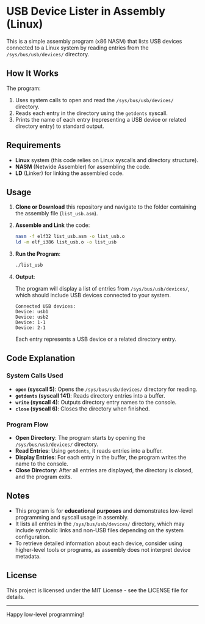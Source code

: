 # USB Device Lister in Assembly (Linux)

This is a simple assembly program (x86 NASM) that lists USB devices connected to a Linux system by reading entries from the `/sys/bus/usb/devices/` directory.

## How It Works

The program:
1. Uses system calls to open and read the `/sys/bus/usb/devices/` directory.
2. Reads each entry in the directory using the `getdents` syscall.
3. Prints the name of each entry (representing a USB device or related directory entry) to standard output.

## Requirements

- **Linux** system (this code relies on Linux syscalls and directory structure).
- **NASM** (Netwide Assembler) for assembling the code.
- **LD** (Linker) for linking the assembled code.

## Usage

1. **Clone or Download** this repository and navigate to the folder containing the assembly file (`list_usb.asm`).

2. **Assemble and Link** the code:

    ```bash
    nasm -f elf32 list_usb.asm -o list_usb.o
    ld -m elf_i386 list_usb.o -o list_usb
    ```

3. **Run the Program**:

    ```bash
    ./list_usb
    ```

4. **Output**:

    The program will display a list of entries from `/sys/bus/usb/devices/`, which should include USB devices connected to your system.

    ```
    Connected USB devices:
    Device: usb1
    Device: usb2
    Device: 1-1
    Device: 2-1
    ```

    Each entry represents a USB device or a related directory entry.

## Code Explanation

### System Calls Used

- **`open` (syscall 5)**: Opens the `/sys/bus/usb/devices/` directory for reading.
- **`getdents` (syscall 141)**: Reads directory entries into a buffer.
- **`write` (syscall 4)**: Outputs directory entry names to the console.
- **`close` (syscall 6)**: Closes the directory when finished.

### Program Flow

- **Open Directory**: The program starts by opening the `/sys/bus/usb/devices/` directory.
- **Read Entries**: Using `getdents`, it reads entries into a buffer.
- **Display Entries**: For each entry in the buffer, the program writes the name to the console.
- **Close Directory**: After all entries are displayed, the directory is closed, and the program exits.

## Notes

- This program is for **educational purposes** and demonstrates low-level programming and syscall usage in assembly.
- It lists all entries in the `/sys/bus/usb/devices/` directory, which may include symbolic links and non-USB files depending on the system configuration.
- To retrieve detailed information about each device, consider using higher-level tools or programs, as assembly does not interpret device metadata.

## License

This project is licensed under the MIT License - see the LICENSE file for details.

---

Happy low-level programming!
